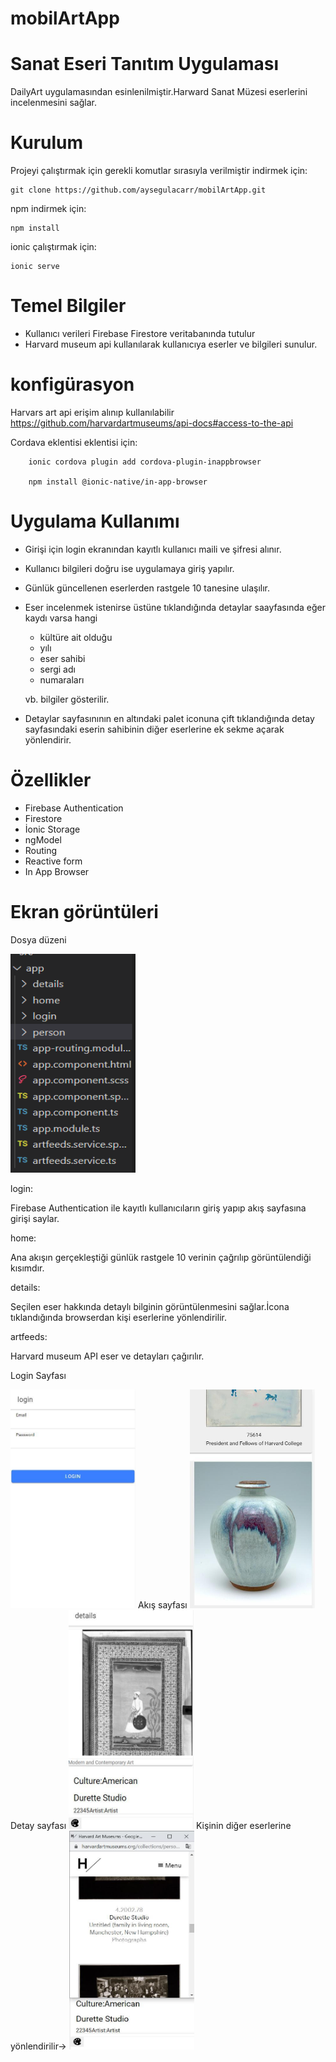 # mobilArtApp
# Sanat Eseri Tanıtım Uygulaması
DailyArt uygulamasından esinlenilmiştir.Harward Sanat Müzesi eserlerini incelenmesini sağlar.
# Kurulum
Projeyi çalıştırmak için gerekli komutlar sırasıyla verilmiştir
indirmek için:

    git clone https://github.com/aysegulacarr/mobilArtApp.git
npm indirmek için:

    npm install
    
ionic çalıştırmak için:

    ionic serve
    
# Temel Bilgiler

 - Kullanıcı verileri Firebase Firestore veritabanında tutulur
 - Harvard museum api kullanılarak kullanıcıya eserler ve bilgileri sunulur.
 
# konfigürasyon

Harvars art api erişim alınıp kullanılabilir https://github.com/harvardartmuseums/api-docs#access-to-the-api

Cordava eklentisi eklentisi için:
 
        ionic cordova plugin add cordova-plugin-inappbrowser
        
        npm install @ionic-native/in-app-browser
        
# Uygulama Kullanımı

   - Girişi için login ekranından kayıtlı kullanıcı maili ve şifresi alınır.
   - Kullanıcı bilgileri doğru ise uygulamaya giriş yapılır.
   - Günlük güncellenen eserlerden rastgele 10 tanesine ulaşılır.
   - Eser incelenmek istenirse üstüne tıklandığında detaylar saayfasında eğer kaydı varsa hangi 
        - kültüre ait olduğu
        - yılı
        - eser sahibi 
        - sergi adı
        - numaraları 
        
        vb. bilgiler gösterilir.
        
   - Detaylar sayfasınının en altındaki palet iconuna çift tıklandığında detay sayfasındaki eserin sahibinin diğer eserlerine ek sekme açarak yönlendirir.
   
# Özellikler

  - Firebase Authentication
  - Firestore
  - İonic Storage
  - ngModel
  - Routing
  - Reactive form
  - In App Browser
  
 
# Ekran görüntüleri

Dosya düzeni

<img src="screenShot/dosyaduzeni.png" width="200" height="350" />

login:

Firebase Authentication ile kayıtlı kullanıcıların giriş yapıp akış sayfasına girişi saylar.

home:

Ana akışın gerçekleştiği günlük rastgele 10 verinin çağrılıp görüntülendiği kısımdır.

details:

Seçilen eser hakkında detaylı bilginin görüntülenmesini sağlar.İcona tıklandığında browserdan kişi eserlerine yönlendirilir.

artfeeds:

Harvard museum API eser ve detayları çağırılır.


Login Sayfası

<img src="screenShot/login.jpg" width="200" height="350" />
Akış sayfası

<img src="screenShot/feed.jpg" width="200" height="350" />
Detay sayfası

<img src="screenShot/details.jpg" width="200" height="350" />
Kişinin diğer eserlerine  yönlendirilir->

<img src="screenShot/person.jpg" width="200" height="350" />
